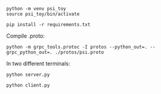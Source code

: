 

```
python -m venv psi_toy
source psi_toy/bin/activate
```

```
pip install -r requirements.txt
```

Compile .proto:

```
python -m grpc_tools.protoc -I protos --python_out=. --grpc_python_out=. ./protos/psi.proto
```

In two different terminals:

```
python server.py
```

```
python client.py
```